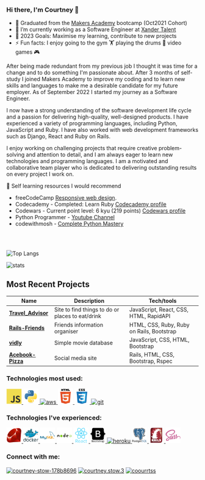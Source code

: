 ### Hi there, I'm Courtney 👋

- 🌱  Graduated from the [Makers Academy](https://makers.tech/) bootcamp (Oct2021 Cohort)
- 🔭  I’m currently working as a Software Engineer at [Xander Talent](https://www.xandertalent.com/)
- 🥅  2023 Goals: Maximise my learning, contribute to new projects
- ⚡  Fun facts: I enjoy going to the gym 🏋️ playing the drums 🥁 video games 🎮

After being made redundant from my previous job I thought it was time for a change and to do something I'm passionate about. After 3 months of self-study I joined Makers Academy to improve my coding and to learn new skills and languages to make me a desirable candidate for my future employer. As of September 2022 I started my journey as a Software Engineer.

I now have a strong understanding of the software development life cycle and a passion for delivering high-quality, well-designed products. I have experienced a variety of programming languages, including Python, JavaScript and Ruby. I have also worked with web development frameworks such as Django, React and Ruby on Rails. 

I enjoy working on challenging projects that require creative problem-solving and attention to detail, and I am always eager to learn new technologies and programming languages. I am a motivated and collaborative team player who is dedicated to delivering outstanding results on every project I work on.

💬 Self learning resources I would recommend 
- freeCodeCamp [Responsive web design](https://www.freecodecamp.org/learn/responsive-web-design).
- Codecademy - Completed: Learn Ruby [Codecademy profile](https://www.codecademy.com/users/Court534)
- Codewars - Current point level: 6 kyu (219 points) [Codewars profile](https://www.codewars.com/users/Court94)
- Python Programmer - [Youtube Channel](https://www.youtube.com/@gilesmcmullen) 
- codewithmosh - [Complete Python Mastery](https://codewithmosh.com/p/python-programming-course-beginners)

##
<br/>

![Top Langs](https://github-readme-stats.vercel.app/api/top-langs/?username=Court534&layout=compact&langs_count=8)

![stats](https://github-readme-stats.vercel.app/api?username=Court534&show_icons=true&&count_private=true&include_all_commits=true)

<!-- <p><img align="center" src="https://github-readme-streak-stats.herokuapp.com/?user=court534&" alt="court534" /></p> -->

## <a name="projects">Most Recent Projects</a>

| Name                         | Description                     | Tech/tools                                                        |
| -----------------------------| ------------------------        | ----------------------
| **[Travel_Advisor][1]**      | Site to find things to do or places to eat/drink      | JavaScript, React, CSS, HTML, RapidAPI
| **[Rails-Friends][2]**       | Friends information organiser   | HTML, CSS, Ruby, Ruby on Rails, Bootstrap
| **[vidly][3]**               | Simple movie database      | JavaScript, CSS, HTML, Bootstrap 
| **[Acebook-Pizza][4]**       | Social media site               | Rails, HTML, CSS, Bootstrap, Rspec   


### Technologies most used:
<p align="left"> <a href="https://developer.mozilla.org/en-US/docs/Web/JavaScript" target="_blank" rel="noreferrer"> <img src="https://raw.githubusercontent.com/devicons/devicon/master/icons/javascript/javascript-original.svg" alt="javascript" width="40" height="40"/> </a> <a href="https://www.python.org" target="_blank" rel="noreferrer"> <img src="https://raw.githubusercontent.com/devicons/devicon/master/icons/python/python-original.svg" alt="python" width="40" height="40"/> </a>   <a href="https://aws.amazon.com" target="_blank" rel="noreferrer"> <img src="https://cdn.jsdelivr.net/gh/devicons/devicon/icons/amazonwebservices/amazonwebservices-original.svg" alt="aws" width="40" height="40"/> </a> <a href="https://www.w3.org/html/" target="_blank" rel="noreferrer"> <img src="https://raw.githubusercontent.com/devicons/devicon/master/icons/html5/html5-original-wordmark.svg" alt="html5" width="40" height="40"/> </a> <a href="https://www.w3schools.com/css/" target="_blank" rel="noreferrer"> <img src="https://raw.githubusercontent.com/devicons/devicon/master/icons/css3/css3-original-wordmark.svg" alt="css3" width="40" height="40"/> </a> <a href="https://git-scm.com/" target="_blank" rel="noreferrer"> <img src="https://www.vectorlogo.zone/logos/git-scm/git-scm-icon.svg" alt="git" width="40" height="40"/> </a> </p>

### Technologies I've experienced:
<p align="left"> <a href="https://www.ruby-lang.org/en/" target="_blank" rel="noreferrer"> <img src="https://raw.githubusercontent.com/devicons/devicon/master/icons/ruby/ruby-original.svg" alt="ruby" width="40" height="40"/> </a> <a href="https://www.docker.com/" target="_blank" rel="noreferrer"> <img src="https://raw.githubusercontent.com/devicons/devicon/master/icons/docker/docker-original-wordmark.svg" alt="docker" width="40" height="40"/> </a> <a href="https://www.mysql.com/" target="_blank" rel="noreferrer"> <img src="https://raw.githubusercontent.com/devicons/devicon/master/icons/mysql/mysql-original-wordmark.svg" alt="mysql" width="40" height="40"/> </a> <a href="https://nodejs.org" target="_blank" rel="noreferrer"> <img src="https://raw.githubusercontent.com/devicons/devicon/master/icons/nodejs/nodejs-original-wordmark.svg" alt="nodejs" width="40" height="40"/> </a>  <a href="https://reactjs.org/" target="_blank" rel="noreferrer"> <img src="https://raw.githubusercontent.com/devicons/devicon/master/icons/react/react-original-wordmark.svg" alt="react" width="40" height="40"/> </a> <a href="https://getbootstrap.com" target="_blank" rel="noreferrer"> <img src="https://raw.githubusercontent.com/devicons/devicon/master/icons/bootstrap/bootstrap-plain-wordmark.svg" alt="bootstrap" width="40" height="40"/> </a> <a href="https://heroku.com" target="_blank" rel="noreferrer"> <img src="https://www.vectorlogo.zone/logos/heroku/heroku-icon.svg" alt="heroku" width="40" height="40"/> </a> <a href="https://www.postgresql.org" target="_blank" rel="noreferrer"> <img src="https://raw.githubusercontent.com/devicons/devicon/master/icons/postgresql/postgresql-original-wordmark.svg" alt="postgresql" width="40" height="40"/> </a> <a href="https://rubyonrails.org" target="_blank" rel="noreferrer"> <img src="https://raw.githubusercontent.com/devicons/devicon/master/icons/rails/rails-original-wordmark.svg" alt="rails" width="40" height="40"/> </a> <a href="https://sass-lang.com" target="_blank" rel="noreferrer"> <img src="https://raw.githubusercontent.com/devicons/devicon/master/icons/sass/sass-original.svg" alt="sass" width="40" height="40"/> </a> </p>

### Connect with me:

<a href="https://linkedin.com/in/courtney-stow" target="blank"><img align="center" src="https://cdn.jsdelivr.net/gh/devicons/devicon/icons/linkedin/linkedin-original.svg" alt="courtney-stow-178b8696" height="40" width="40" /></a>
<a href="https://fb.com/courtney.stow.3" target="blank"><img align="center" src="https://cdn.jsdelivr.net/gh/devicons/devicon/icons/facebook/facebook-original.svg" alt="courtney.stow.3" height="40" width="40" /></a>
<a href="https://instagram.com/coourrtss" target="blank"><img align="center" src="https://raw.githubusercontent.com/rahuldkjain/github-profile-readme-generator/master/src/images/icons/Social/instagram.svg" alt="coourrtss" height="30" width="40" /></a>

<br />

[1]:https://github.com/Court534/travel-advisor
[2]:https://github.com/Court534/Rails-Friends
[3]:https://github.com/Court534/vidly
[4]:https://github.com/Court534/Acebook-Pizza
